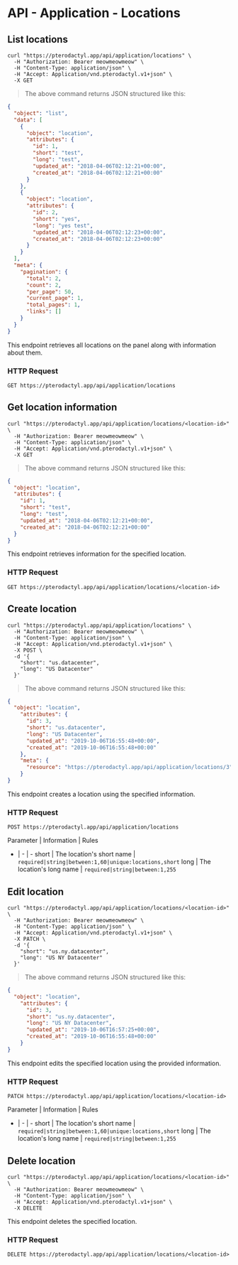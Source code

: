
# API - Application - Locations

<!--
######################################
  ==> GET /api/application/locations
######################################
-->
## List locations


```shell
curl "https://pterodactyl.app/api/application/locations" \
  -H "Authorization: Bearer meowmeowmeow" \
  -H "Content-Type: application/json" \
  -H "Accept: Application/vnd.pterodactyl.v1+json" \
  -X GET 
```
> The above command returns JSON structured like this:

```json
{
  "object": "list",
  "data": [
    {
      "object": "location",
      "attributes": {
        "id": 1,
        "short": "test",
        "long": "test",
        "updated_at": "2018-04-06T02:12:21+00:00",
        "created_at": "2018-04-06T02:12:21+00:00"
      }
    },
    {
      "object": "location",
      "attributes": {
        "id": 2,
        "short": "yes",
        "long": "yes test",
        "updated_at": "2018-04-06T02:12:23+00:00",
        "created_at": "2018-04-06T02:12:23+00:00"
      }
    }
  ],
  "meta": {
    "pagination": {
      "total": 2,
      "count": 2,
      "per_page": 50,
      "current_page": 1,
      "total_pages": 1,
      "links": []
    }
  }
}
```

This endpoint retrieves all locations on the panel along with information about them.

### HTTP Request

`GET https://pterodactyl.app/api/application/locations` 






<!--
######################################
  ==> GET /api/application/locations/{location}
######################################
-->
## Get location information


```shell
curl "https://pterodactyl.app/api/application/locations/<location-id>" \
  -H "Authorization: Bearer meowmeowmeow" \
  -H "Content-Type: application/json" \
  -H "Accept: Application/vnd.pterodactyl.v1+json" \
  -X GET 
```
> The above command returns JSON structured like this:

```json
{
  "object": "location",
  "attributes": {
    "id": 1,
    "short": "test",
    "long": "test",
    "updated_at": "2018-04-06T02:12:21+00:00",
    "created_at": "2018-04-06T02:12:21+00:00"
  }
}
```

This endpoint retrieves information for the specified location.

### HTTP Request

`GET https://pterodactyl.app/api/application/locations/<location-id>` 






<!--
######################################
  ==> POST /api/application/locations
######################################
-->
## Create location


```shell
curl "https://pterodactyl.app/api/application/locations" \
  -H "Authorization: Bearer meowmeowmeow" \
  -H "Content-Type: application/json" \
  -H "Accept: Application/vnd.pterodactyl.v1+json" \
  -X POST \
  -d '{
    "short": "us.datacenter",
    "long": "US Datacenter"
  }'
```
> The above command returns JSON structured like this:

```json
{
  "object": "location",
    "attributes": {
      "id": 3,
      "short": "us.datacenter",
      "long": "US Datacenter",
      "updated_at": "2019-10-06T16:55:48+00:00",
      "created_at": "2019-10-06T16:55:48+00:00"
    },
    "meta": {
      "resource": "https://pterodactyl.app/api/application/locations/3"
    }
}
```

This endpoint creates a location using the specified information.

### HTTP Request

`POST https://pterodactyl.app/api/application/locations` 

Parameter | Information | Rules
- | - | -
short | The location's short name | <code>required&#124;string&#124;between:1,60&#124;unique:locations,short</code>
long | The location's long name | <code>required&#124;string&#124;between:1,255</code>





<!--
######################################
  ==> PATCH /api/application/locations/{location}
######################################
-->
## Edit location


```shell
curl "https://pterodactyl.app/api/application/locations/<location-id>" \
  -H "Authorization: Bearer meowmeowmeow" \
  -H "Content-Type: application/json" \
  -H "Accept: Application/vnd.pterodactyl.v1+json" \
  -X PATCH \
  -d '{
    "short": "us.ny.datacenter",
    "long": "US NY Datacenter"
  }'
```
> The above command returns JSON structured like this:

```json
{
  "object": "location",
    "attributes": {
      "id": 3,
      "short": "us.ny.datacenter",
      "long": "US NY Datacenter",
      "updated_at": "2019-10-06T16:57:25+00:00",
      "created_at": "2019-10-06T16:55:48+00:00"
    }
}
```

This endpoint edits the specified location using the provided information.

### HTTP Request

`PATCH https://pterodactyl.app/api/application/locations/<location-id>` 

Parameter | Information | Rules
- | - | -
short | The location's short name | <code>required&#124;string&#124;between:1,60&#124;unique:locations,short</code>
long | The location's long name | <code>required&#124;string&#124;between:1,255</code>






<!--
######################################
  ==> DELETE /api/application/locations/{location}
######################################
-->
## Delete location


```shell
curl "https://pterodactyl.app/api/application/locations/<location-id>" \
  -H "Authorization: Bearer meowmeowmeow" \
  -H "Content-Type: application/json" \
  -H "Accept: Application/vnd.pterodactyl.v1+json" \
  -X DELETE 
```

This endpoint deletes the specified location.

### HTTP Request

`DELETE https://pterodactyl.app/api/application/locations/<location-id>`